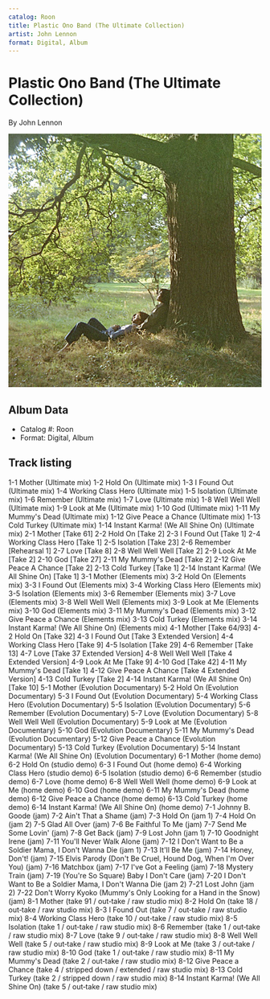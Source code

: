 ```yaml
---
catalog: Roon
title: Plastic Ono Band (The Ultimate Collection)
artist: John Lennon
format: Digital, Album
---
```


# Plastic Ono Band (The Ultimate Collection)

By John Lennon

![](../../assets/albumcovers/John_Lennon-Plastic_Ono_Band_The_Ultimate_Collection.png)

## Album Data

- Catalog #: Roon
- Format: Digital, Album


## Track listing


1-1 Mother (Ultimate mix)
1-2 Hold On (Ultimate mix)
1-3 I Found Out (Ultimate mix)
1-4 Working Class Hero (Ultimate mix)
1-5 Isolation (Ultimate mix)
1-6 Remember (Ultimate mix)
1-7 Love (Ultimate mix)
1-8 Well Well Well (Ultimate mix)
1-9 Look at Me (Ultimate mix)
1-10 God (Ultimate mix)
1-11 My Mummy's Dead (Ultimate mix)
1-12 Give Peace a Chance (Ultimate mix)
1-13 Cold Turkey (Ultimate mix)
1-14 Instant Karma! (We All Shine On) (Ultimate mix)
2-1 Mother [Take 61]
2-2 Hold On [Take 2]
2-3 I Found Out [Take 1]
2-4 Working Class Hero [Take 1]
2-5 Isolation [Take 23]
2-6 Remember [Rehearsal 1]
2-7 Love [Take 8]
2-8 Well Well Well [Take 2]
2-9 Look At Me [Take 2]
2-10 God [Take 27]
2-11 My Mummy's Dead [Take 2]
2-12 Give Peace A Chance [Take 2]
2-13 Cold Turkey [Take 1]
2-14 Instant Karma! (We All Shine On) [Take 1]
3-1 Mother (Elements mix)
3-2 Hold On (Elements mix)
3-3 I Found Out (Elements mix)
3-4 Working Class Hero (Elements mix)
3-5 Isolation (Elements mix)
3-6 Remember (Elements mix)
3-7 Love (Elements mix)
3-8 Well Well Well (Elements mix)
3-9 Look at Me (Elements mix)
3-10 God (Elements mix)
3-11 My Mummy's Dead (Elements mix)
3-12 Give Peace a Chance (Elements mix)
3-13 Cold Turkey (Elements mix)
3-14 Instant Karma! (We All Shine On) (Elements mix)
4-1 Mother [Take 64/93]
4-2 Hold On [Take 32]
4-3 I Found Out [Take 3 Extended Version]
4-4 Working Class Hero [Take 9]
4-5 Isolation [Take 29]
4-6 Remember [Take 13]
4-7 Love [Take 37 Extended Version]
4-8 Well Well Well [Take 4 Extended Version]
4-9 Look At Me [Take 9]
4-10 God [Take 42]
4-11 My Mummy's Dead [Take 1]
4-12 Give Peace A Chance [Take 4 Extended Version]
4-13 Cold Turkey [Take 2]
4-14 Instant Karma! (We All Shine On) [Take 10]
5-1 Mother (Evolution Documentary)
5-2 Hold On (Evolution Documentary)
5-3 I Found Out (Evolution Documentary)
5-4 Working Class Hero (Evolution Documentary)
5-5 Isolation (Evolution Documentary)
5-6 Remember (Evolution Documentary)
5-7 Love (Evolution Documentary)
5-8 Well Well Well (Evolution Documentary)
5-9 Look at Me (Evolution Documentary)
5-10 God (Evolution Documentary)
5-11 My Mummy's Dead (Evolution Documentary)
5-12 Give Peace a Chance (Evolution Documentary)
5-13 Cold Turkey (Evolution Documentary)
5-14 Instant Karma! (We All Shine On) (Evolution Documentary)
6-1 Mother (home demo)
6-2 Hold On (studio demo)
6-3 I Found Out (home demo)
6-4 Working Class Hero (studio demo)
6-5 Isolation (studio demo)
6-6 Remember (studio demo)
6-7 Love (home demo)
6-8 Well Well Well (home demo)
6-9 Look at Me (home demo)
6-10 God (home demo)
6-11 My Mummy's Dead (home demo)
6-12 Give Peace a Chance (home demo)
6-13 Cold Turkey (home demo)
6-14 Instant Karma! (We All Shine On) (home demo)
7-1 Johnny B. Goode (jam)
7-2 Ain't That a Shame (jam)
7-3 Hold On (jam 1)
7-4 Hold On (jam 2)
7-5 Glad All Over (jam)
7-6 Be Faithful To Me (jam)
7-7 Send Me Some Lovin' (jam)
7-8 Get Back (jam)
7-9 Lost John (jam 1)
7-10 Goodnight Irene (jam)
7-11 You'll Never Walk Alone (jam)
7-12 I Don't Want to Be a Soldier Mama, I Don't Wanna Die (jam 1)
7-13 It'll Be Me (jam)
7-14 Honey, Don't! (jam)
7-15 Elvis Parody (Don't Be Cruel, Hound Dog, When I'm Over You) (jam)
7-16 Matchbox (jam)
7-17 I've Got a Feeling (jam)
7-18 Mystery Train (jam)
7-19 (You're So Square) Baby I Don't Care (jam)
7-20 I Don't Want to Be a Soldier Mama, I Don't Wanna Die (jam 2)
7-21 Lost John (jam 2)
7-22 Don't Worry Kyoko (Mummy's Only Looking for a Hand in the Snow) (jam)
8-1 Mother (take 91 / out‐take / raw studio mix)
8-2 Hold On (take 18 / out‐take / raw studio mix)
8-3 I Found Out (take 7 / out‐take / raw studio mix)
8-4 Working Class Hero (take 10 / out‐take / raw studio mix)
8-5 Isolation (take 1 / out‐take / raw studio mix)
8-6 Remember (take 1 / out‐take / raw studio mix)
8-7 Love (take 9 / out‐take / raw studio mix)
8-8 Well Well Well (take 5 / out‐take / raw studio mix)
8-9 Look at Me (take 3 / out‐take / raw studio mix)
8-10 God (take 1 / out‐take / raw studio mix)
8-11 My Mummy's Dead (take 2 / out‐take / raw studio mix)
8-12 Give Peace a Chance (take 4 / stripped down / extended / raw studio mix)
8-13 Cold Turkey (take 2 / stripped down / raw studio mix)
8-14 Instant Karma! (We All Shine On) (take 5 / out‐take / raw studio mix)


